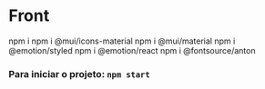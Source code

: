 # Front

npm i
npm i @mui/icons-material
npm i @mui/material
npm i @emotion/styled
npm i @emotion/react 
npm i @fontsource/anton

### Para iniciar o projeto: `npm start`

